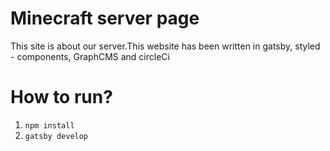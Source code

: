 # Minecraft server page
This site is about our server.This website has been written in gatsby, styled - components, GraphCMS and circleCi

# How to run?
1. `npm install`
2. `gatsby develop`
